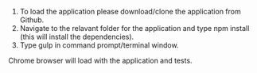 1. To load the application please download/clone the application from Github. 
2. Navigate to the relavant folder for the application and type npm install (this will install the dependencies).
3. Type gulp in command prompt/terminal window.

Chrome browser will load with the application and tests.
